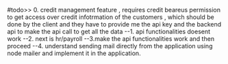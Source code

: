 


#todo>>
0. credit management feature , requires credit beareus permission to get access over credit infotrmation of the customers , which should be done by the client and they have to provide me the api key and the backend api to make the api call to get all the data
--1. api functionalities doesent work
--2. next is hr/payroll
--3.make the api functionalities work and then proceed
--4. understand sending mail directly from the application using node mailer and implement it in the application.

